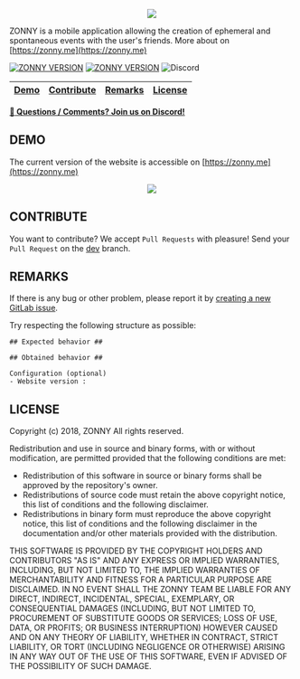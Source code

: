 <p align="center">
	<img src="https://cdn.pbrd.co/images/Hprt7SE.png" />
</p>

ZONNY is a mobile application allowing the creation of ephemeral and spontaneous events with the user's friends. More about on [https://zonny.me](https://zonny.me)

[![ZONNY VERSION](https://img.shields.io/badge/dynamic/json.svg?url=https://raw.githubusercontent.com/baudev/ZONNY_WEBSITE/master/manifest.json&label=stable&query=$.version&colorB=1976d2)]()
[![ZONNY VERSION](https://img.shields.io/badge/dynamic/json.svg?url=https://raw.githubusercontent.com/baudev/ZONNY_WEBSITE/dev/manifest.json&label=unstable&query=$.version&colorB=#dc8623)]()
![Discord](https://img.shields.io/discord/440222477562413056.svg)


| [Demo](#demo) | [Contribute](#contribute) | [Remarks](#remarks) | [License](#license) |
| :----------- | :------: | :------: | ------------: |

**[ :speech_balloon: Questions / Comments? Join us on Discord!](https://discord.gg/P3szxKG)**
## DEMO

The current version of the website is accessible on [https://zonny.me](https://zonny.me)
<p align="center">
	<img src="https://cdn.pbrd.co/images/HprtOuS.png" />
</p>

## CONTRIBUTE

You want to contribute? We accept `Pull Requests` with pleasure!
Send your `Pull Request` on the [dev](https://github.com/baudev/ZONNY_WEBSITE/tree/dev) branch.

## REMARKS


If there is any bug or other problem, please report it by [creating a new GitLab issue](https://github.com/baudev/ZONNY_WEBSITE/issues/new).

Try respecting the following structure as possible:

```
## Expected behavior ##

## Obtained behavior ##

Configuration (optional)
- Website version :
```

## LICENSE

Copyright (c) 2018, ZONNY
All rights reserved. 

Redistribution and use in source and binary forms, with or without modification, are permitted provided that the following conditions are met: 
* Redistribution of this software in source or binary forms shall be approved by the repository's owner.
* Redistributions of source code must retain the above copyright notice, this list of conditions and the following disclaimer. 
* Redistributions in binary form must reproduce the above copyright notice, this list of conditions and the following disclaimer in the documentation and/or other materials provided with the distribution.

THIS SOFTWARE IS PROVIDED BY THE COPYRIGHT HOLDERS AND CONTRIBUTORS "AS IS" AND ANY EXPRESS OR IMPLIED WARRANTIES, INCLUDING, BUT NOT LIMITED TO, THE IMPLIED WARRANTIES OF MERCHANTABILITY AND FITNESS FOR A PARTICULAR PURPOSE ARE DISCLAIMED. IN NO EVENT SHALL THE ZONNY TEAM BE LIABLE FOR ANY DIRECT, INDIRECT, INCIDENTAL, SPECIAL, EXEMPLARY, OR CONSEQUENTIAL DAMAGES (INCLUDING, BUT NOT LIMITED TO, PROCUREMENT OF SUBSTITUTE GOODS OR SERVICES; LOSS OF USE, DATA, OR PROFITS; OR BUSINESS INTERRUPTION) HOWEVER CAUSED AND ON ANY THEORY OF LIABILITY, WHETHER IN CONTRACT, STRICT LIABILITY, OR TORT (INCLUDING NEGLIGENCE OR OTHERWISE) ARISING IN ANY WAY OUT OF THE USE OF THIS SOFTWARE, EVEN IF ADVISED OF THE POSSIBILITY OF SUCH DAMAGE. 

